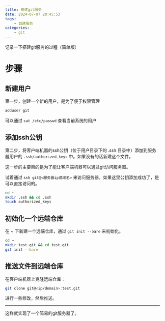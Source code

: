 ```yaml
---
title: 搭建git服务 
date: 2024-07-07 20:45:53
tags:
    - 自建服务
categories:
    - git
---
```




记录一下搭建git服务的过程（简单版）

# 步骤

## 新建用户

第一步，创建一个新的用户，是为了便于权限管理

```sh
adduser git
```

可以通过 `cat /etc/passwd` 查看当前系统的用户

## 添加ssh公钥

第二步，将客户端机器的ssh公钥（位于用户目录下的 .ssh 目录中）添加到服务器用户的 `.ssh/authorized_keys` 中。如果没有的话新建这个文件。

这一步的主要目的是为了能让客户端机器可以通过git访问服务器。

试着通过 `ssh git@<服务器ip或域名>` 来访问服务器，如果这里公钥添加成功了，是可以直接访问的。

```sh
cd ~
mkdir .ssh && cd .ssh
touch authorized_keys
```

## 初始化一个远端仓库

在 ~ 下新建一个远端仓库，通过 `git init --bare` 来初始化。

```sh
cd ~
mkdir test.git && cd test.git
git init --bare
```

## 推送文件到远端仓库

在客户端机器上克隆远端仓库：

```sh
git clone git@<ip/domain>:test.git
```

进行一些修改，然后推送。

---

这样就实现了一个简易的git服务器了。
